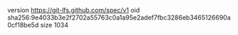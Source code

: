 version https://git-lfs.github.com/spec/v1
oid sha256:9e4033b3e2f2702a55763c0a1a95e2adef7fbc3286eb3465126690a0cf18be5d
size 1034
